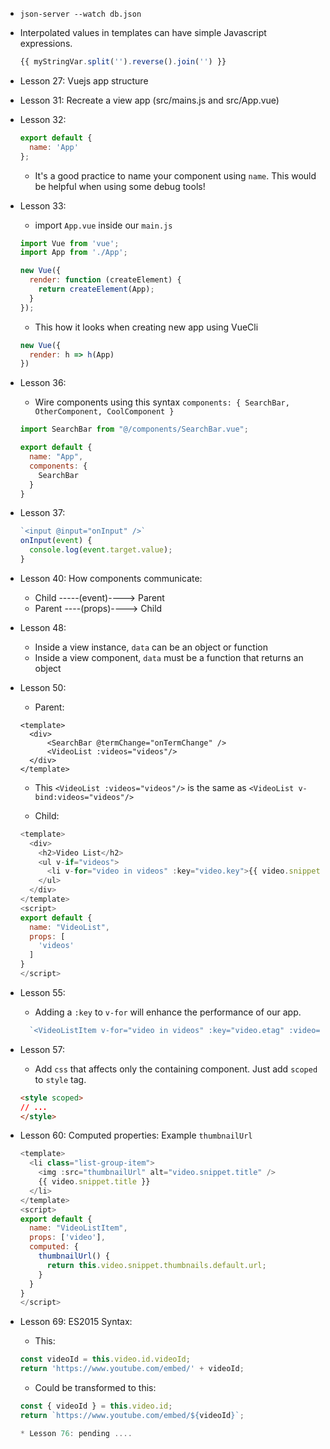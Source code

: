 
* `json-server --watch db.json`


* Interpolated values in templates can have simple Javascript expressions.
  ```javascript
  {{ myStringVar.split('').reverse().join('') }}
  ```
* Lesson 27: Vuejs app structure
* Lesson 31: Recreate a view app (src/mains.js and src/App.vue)
* Lesson 32:
  ```javascript
  export default {
    name: 'App'
  };
  ```
  * It's a good practice to name your component using `name`. This would be helpful when using some debug tools!

* Lesson 33:
  * import `App.vue` inside our `main.js`
  ```javascript
  import Vue from 'vue';
  import App from './App';

  new Vue({
    render: function (createElement) {
      return createElement(App);
    }
  });
  ```
  * This how it looks when creating new app using VueCli
  ```javascript
  new Vue({
    render: h => h(App)
  })
  ```

* Lesson 36:
  * Wire components using this syntax `components: { SearchBar, OtherComponent, CoolComponent }`
  ```javascript
  import SearchBar from "@/components/SearchBar.vue";

  export default {
    name: "App",
    components: {
      SearchBar
    }
  }
  ```

* Lesson 37:
  ```javascript
  `<input @input="onInput" />`
  onInput(event) {
    console.log(event.target.value);
  }
  ```

* Lesson 40: How components communicate:
  * Child -----(event)----> Parent
  * Parent ----(props)----> Child

* Lesson 48:
  * Inside a view instance, `data` can be an object or function
  * Inside a view component, `data` must be a function that returns an object

* Lesson 50:
  * Parent:
  ```vue
  <template>
    <div>
        <SearchBar @termChange="onTermChange" />
        <VideoList :videos="videos"/>
    </div>
  </template>
  ```
    * This `<VideoList :videos="videos"/>` is the same as `<VideoList v-bind:videos="videos"/>`

  * Child:
  ```javascript
  <template>
    <div>
      <h2>Video List</h2>
      <ul v-if="videos">
        <li v-for="video in videos" :key="video.key">{{ video.snippet.title }}</li>
      </ul>
    </div>
  </template>
  <script>
  export default {
    name: "VideoList",
    props: [
      'videos'
    ]
  }
  </script>
  ```

* Lesson 55:
  * Adding a `:key` to `v-for` will enhance the performance of our app.
  ```javascript
    `<VideoListItem v-for="video in videos" :key="video.etag" :video="video" />`
  ```

* Lesson 57:
  * Add `css` that affects only the containing component. Just add `scoped` to `style` tag.
  ```html
  <style scoped>
  // ...
  </style>
  ```

* Lesson 60: Computed properties: Example `thumbnailUrl`
  ```javascript
  <template>
    <li class="list-group-item">
      <img :src="thumbnailUrl" alt="video.snippet.title" />
      {{ video.snippet.title }}
    </li>
  </template>
  <script>
  export default {
    name: "VideoListItem",
    props: ['video'],
    computed: {
      thumbnailUrl() {
        return this.video.snippet.thumbnails.default.url;
      }
    }
  }
  </script>
  ```

* Lesson 69: ES2015 Syntax:
  * This:
  ```javascript
  const videoId = this.video.id.videoId;
  return 'https://www.youtube.com/embed/' + videoId;
  ```
  * Could be transformed to this:
  ```javascript
  const { videoId } = this.video.id;
  return `https://www.youtube.com/embed/${videoId}`;

  * Lesson 76: pending ....
